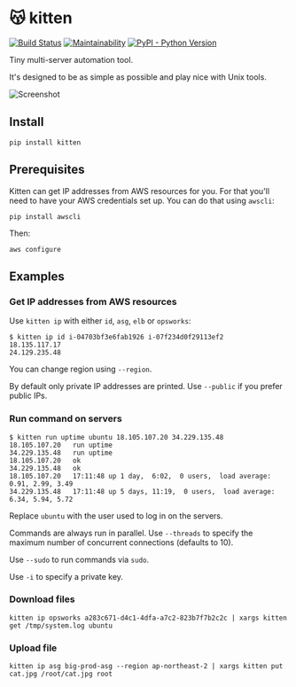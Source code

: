 # 😽 kitten

[![Build Status](https://travis-ci.org/hoffa/kitten.svg?branch=master)](https://travis-ci.org/hoffa/kitten) [![Maintainability](https://api.codeclimate.com/v1/badges/34e6b84000b2ab0e1bce/maintainability)](https://codeclimate.com/github/hoffa/kitten/maintainability) [![PyPI - Python Version](https://svgshare.com/i/6tK.svg)](https://pypi.org/project/kitten)

Tiny multi-server automation tool.

It's designed to be as simple as possible and play nice with Unix tools.

![Screenshot](https://i.imgur.com/Qtx2WyC.png)

## Install

```Shell
pip install kitten
```

## Prerequisites

Kitten can get IP addresses from AWS resources for you. For that you'll need to have your AWS credentials set up. You can do that using `awscli`:

```Shell
pip install awscli
```

Then:

```Shell
aws configure
```

## Examples

### Get IP addresses from AWS resources

Use `kitten ip` with either `id`, `asg`, `elb` or `opsworks`:

```Shell
$ kitten ip id i-04703bf3e6fab1926 i-07f234d0f29113ef2
18.135.117.17
24.129.235.48
```

You can change region using `--region`.

By default only private IP addresses are printed. Use `--public` if you prefer public IPs.

### Run command on servers

```Shell
$ kitten run uptime ubuntu 18.105.107.20 34.229.135.48
18.105.107.20	run	uptime
34.229.135.48	run	uptime
18.105.107.20	ok
34.229.135.48	ok
18.105.107.20	17:11:48 up 1 day,  6:02,  0 users,  load average: 0.91, 2.99, 3.49
34.229.135.48	17:11:48 up 5 days, 11:19,  0 users,  load average: 6.34, 5.94, 5.72
```

Replace `ubuntu` with the user used to log in on the servers.

Commands are always run in parallel. Use `--threads` to specify the maximum number of concurrent connections (defaults to 10).

Use `--sudo` to run commands via `sudo`.

Use `-i` to specify a private key.

### Download files

```Shell
kitten ip opsworks a283c671-d4c1-4dfa-a7c2-823b7f7b2c2c | xargs kitten get /tmp/system.log ubuntu
```

### Upload file

```Shell
kitten ip asg big-prod-asg --region ap-northeast-2 | xargs kitten put cat.jpg /root/cat.jpg root
```
